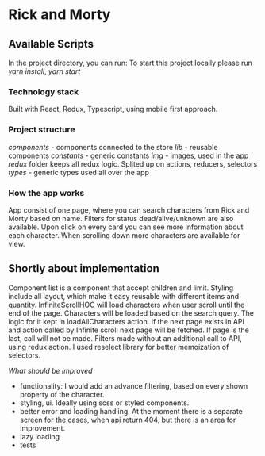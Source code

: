 # Rick and Morty 

## Available Scripts
In the project directory, you can run:
To start this project locally please run *yarn install*,  *yarn start*

### Technology stack

Built with React, Redux, Typescript, using mobile first approach.

### Project structure

*components* - components connected to the store
*lib* - reusable components
*constants* - generic constants
*img* - images, used in the app
*redux* folder keeps all redux logic. Splited up on actions, reducers, selectors
*types* - generic types used all over the app


### How the app works

App consist of one page, where you can search characters from Rick and Morty based on name. Filters for status dead/alive/unknown are also available. Upon click on every card you can see more information about each character. 
When scrolling down more characters are available for view. 


## Shortly about implementation

Component list is a component that accept children and limit. Styling include all layout, which make it easy reusable with different items and quantity. 
InfiniteScrollHOC will load characters when user scroll until the end of the page. Characters will be loaded based on the search query. The logic for it kept in loadAllCharacters action. If the next page exists in API and action called by Infinite scroll next page will be fetched. If page is the last, call will not be made. 
Filters made without an additional call to API, using redux action. 
I used reselect library for better memoization of selectors.

*What should be improved*
- functionality: I would add an advance filtering, based on every shown property of the character.
- styling, ui. Ideally using scss or styled components. 
- better error and loading handling. At the moment there is a separate screen for the cases, when api return 404, but there is an area for improvement. 
- lazy loading
- tests
